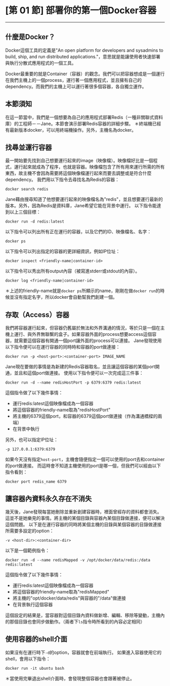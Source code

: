 # [第 01 節] 部署你的第一個Docker容器

---

## 什麼是Docker？
Docker這個工具的定義是"An open platform for developers and sysadmins to build, ship, and run distributed applications."，意思就是能讓使用者快速部署與執行分散式應用程式的一個工具。

Docker最重要的就是Container（容器）的觀念。我們可以把容器想成是一個運行在我們主機上的一個process，運行著一個應用程式，並且擁有自己的dependency。而我們的主機上可以運行著很多個容器，各自獨立運作。

## 本節須知
在這一節當中，我們是一個想要為自己的應用程式部署Redis（一種非關聯式資料庫）的工程師－－Jane。本節會演示部署Redis容器的詳細步驟。
＊終端機已經有最新版本docker，可以用終端機操作。另外，主機名為docker。

## 找尋並運行容器
最一開始要先找到自己想要運行起來的image（映像檔）。映像檔好比是一個程式，運行起來就成為了程序，也就是容器。映像檔包含了所有用來運行所需的所有東西，故主機不會因為需要將這個映像檔運行起來而要去調整或是符合什麼dependency。
我們用以下指令去尋找名為Redis的容器：
```
docker search redis
```

Jane藉由搜尋知道了他想要運行起來的映像檔名為"redis"，並且想要運行最新的版本。另外，因為Redis是資料庫，Jane希望它能在背景中運行。
以下指令能達到以上三個目標：
```
docker run -d redis:latest
```

以下指令可以列出所有正在運行的容器，以及它們的ID、映像檔名、名字：
```
docker ps
```

以下指令可以列出指定的容器的更詳細資訊，例如IP位址：
```
docker inspect <friendly-name|container-id>
```

以下指令可以秀出所有output內容（被寫進stderr或stdout的內容）。
```
docker log <friendly-name|container-id>
```
＊上述的friendly-name就是```docker ps```所顯示的name，剛剛在做```docker run```的時候並沒有指定名字，所以docker會自動幫我們創建一個。


## 存取（Access）容器

我們將容器運行起來，但容器仍舊屬於無法和外界溝通的情況，等於只是一個在主機上運行、與外界無聯繫的盒子。如果容器外面的process想要access這個容器，就需要這個容器有開通一個port讓外面的process可以連接。
Jane發現使用以下指令便可以在運行容器的同時時和容器的port做連接：
```
docker run -p <host-port>:<container-port> IMAGE_NAME
```
Jane現在要做的事情是為新建的Redis容器取名，並且讓這個容器的某個port開通，並且和這個port做連接。
使用以下指令便可以一次完成這三件事：
```
docker run -d --name redisHostPort -p 6379:6379 redis:latest
```
這個指令做了以下幾件事情：
- 運行redis:latest這個映像檔成為一個容器
- 將這個容器的friendly-name取為"redisHostPort"
- 將主機的6379這個port，和容器的6379這個port做連接（作為溝通橋樑的兩端）
- 在背景中執行

另外，也可以指定IP位址：
```
-p 127.0.0.1:6379:6379
```

如果今天沒有指定```host-port```，主機會隨便指定一個可以使用的port去和container的port做連接。
而這時會不知道主機使用的port是哪一個，但我們可以經由以下指令看到：
```
docker port redis_name 6379
```

## 讓容器內資料永久存在不消失

幾天後，Jane發現每當她刪除並重新創建容器時，裡面曾經存的資料都會消失。這並不是她樂見的事情。將主機的某個目錄與容器內某個目錄做連接，便可以解決這個問題。
以下是在運行容器的同時將某個主機的目錄與某個容器的目錄做連接所需要多設定的option：
```
-v <host-dir>:<container-dir>
```

以下是一個範例指令：
```
docker run -d --name redisMapped -v /opt/docker/data/redis:/data redis:latest
```
這個指令做了以下幾件事情：
- 運行redis:latest這個映像檔成為一個容器
- 將這個容器的friendly-name取為"redisMapped"
- 將主機的"opt/docker/data/redis"與容器的"/data"做連接
- 在背景執行這個容器

這個設定的結果是，當容器對這個目錄內資料做新增、編輯、移除等變動，主機內的那個目錄也會同步做動作。（兩者下```ls```指令時所看到的內容必定相同）


## 使用容器的shell介面

如果沒有在運行時下```-d```的option，容器就會在前端執行。
如果進入容器使用它的shell，會用以下指令：
```
docker run -it ubuntu bash
```
＊當使用完畢退出shell介面時，會發現整個容器也會跟著被停止。
